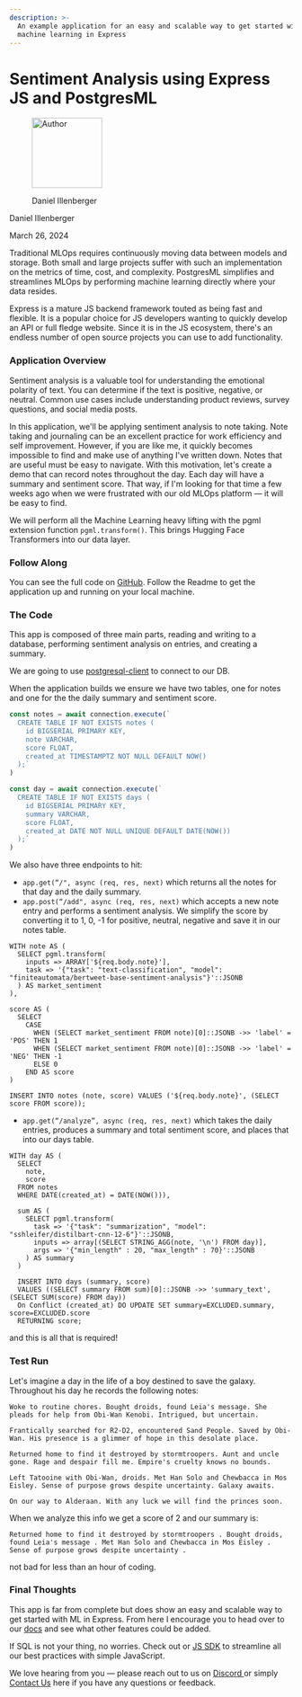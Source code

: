 ```yaml
---
description: >-
  An example application for an easy and scalable way to get started with
  machine learning in Express
---
```


# Sentiment Analysis using Express JS and PostgresML

<div align="left">

<figure><img src=".gitbook/assets/daniel.jpg" alt="Author" width="125"><figcaption><p>Daniel Illenberger</p></figcaption></figure>

</div>

Daniel Illenberger

March 26, 2024

Traditional MLOps requires continuously moving data between models and storage. Both small and large projects suffer with such an implementation on the metrics of time, cost, and complexity. PostgresML simplifies and streamlines MLOps by performing machine learning directly where your data resides.

Express is a mature JS backend framework touted as being fast and flexible. It is a popular choice for JS developers wanting to quickly develop an API or full fledge website. Since it is in the JS ecosystem, there's an endless number of open source projects you can use to add functionality.

### Application Overview

Sentiment analysis is a valuable tool for understanding the emotional polarity of text. You can determine if the text is positive, negative, or neutral. Common use cases include understanding product reviews, survey questions, and social media posts.

In this application, we'll be applying sentiment analysis to note taking. Note taking and journaling can be an excellent practice for work efficiency and self improvement. However, if you are like me, it quickly becomes impossible to find and make use of anything I've written down. Notes that are useful must be easy to navigate. With this motivation, let's create a demo that can record notes throughout the day. Each day will have a summary and sentiment score. That way, if I'm looking for that time a few weeks ago when we were frustrated with our old MLOps platform — it will be easy to find.&#x20;

We will perform all the Machine Learning heavy lifting with the pgml extension function `pgml.transform()`. This brings Hugging Face Transformers into our data layer.

### Follow Along

You can see the full code on [GitHub](https://github.com/postgresml/example-expressjs). Follow the Readme to get the application up and running on your local machine.

### The Code

This app is composed of three main parts, reading and writing to a database, performing sentiment analysis on entries, and creating a summary.

We are going to use [postgresql-client](https://www.npmjs.com/package/postgresql-client) to connect to our DB.&#x20;

When the application builds we ensure we have two tables, one for notes and one for the the daily summary and sentiment score.

```javascript
const notes = await connection.execute(`
  CREATE TABLE IF NOT EXISTS notes ( 
    id BIGSERIAL PRIMARY KEY, 
    note VARCHAR, 
    score FLOAT, 
    created_at TIMESTAMPTZ NOT NULL DEFAULT NOW()
  );`
)

const day = await connection.execute(`
  CREATE TABLE IF NOT EXISTS days ( 
    id BIGSERIAL PRIMARY KEY, 
    summary VARCHAR, 
    score FLOAT, 
    created_at DATE NOT NULL UNIQUE DEFAULT DATE(NOW())
  );`
) 
```

We also have three endpoints to hit:

* `app.get(“/", async (req, res, next)` which returns all the notes for that day and the daily summary.&#x20;
* `app.post(“/add", async (req, res, next)` which accepts a new note entry and performs a sentiment analysis. We simplify the score by converting it to 1, 0, -1 for positive, neutral, negative and save it in our notes table.

```postgresql
WITH note AS (
  SELECT pgml.transform(
    inputs => ARRAY['${req.body.note}'],
    task => '{"task": "text-classification", "model": "finiteautomata/bertweet-base-sentiment-analysis"}'::JSONB
  ) AS market_sentiment
), 

score AS (
  SELECT 
    CASE 
      WHEN (SELECT market_sentiment FROM note)[0]::JSONB ->> 'label' = 'POS' THEN 1
      WHEN (SELECT market_sentiment FROM note)[0]::JSONB ->> 'label' = 'NEG' THEN -1
      ELSE 0
    END AS score
)

INSERT INTO notes (note, score) VALUES ('${req.body.note}', (SELECT score FROM score));

```

* `app.get(“/analyze”, async (req, res, next)` which takes the daily entries, produces a summary and total sentiment score, and places that into our days table.

```postgresql
WITH day AS (
  SELECT 
    note,
    score
  FROM notes 
  WHERE DATE(created_at) = DATE(NOW())),

  sum AS (
    SELECT pgml.transform(
      task => '{"task": "summarization", "model": "sshleifer/distilbart-cnn-12-6"}'::JSONB,
      inputs => array[(SELECT STRING_AGG(note, '\n') FROM day)],
      args => '{"min_length" : 20, "max_length" : 70}'::JSONB
    ) AS summary
  )

  INSERT INTO days (summary, score) 
  VALUES ((SELECT summary FROM sum)[0]::JSONB ->> 'summary_text', (SELECT SUM(score) FROM day))
  On Conflict (created_at) DO UPDATE SET summary=EXCLUDED.summary, score=EXCLUDED.score 
  RETURNING score;
```

and this is all that is required!

### Test Run

Let's imagine a day in the life of a boy destined to save the galaxy. Throughout his day he records the following notes:

```
Woke to routine chores. Bought droids, found Leia's message. She pleads for help from Obi-Wan Kenobi. Intrigued, but uncertain.
```

```
Frantically searched for R2-D2, encountered Sand People. Saved by Obi-Wan. His presence is a glimmer of hope in this desolate place.
```

```
Returned home to find it destroyed by stormtroopers. Aunt and uncle gone. Rage and despair fill me. Empire's cruelty knows no bounds.
```

```
Left Tatooine with Obi-Wan, droids. Met Han Solo and Chewbacca in Mos Eisley. Sense of purpose grows despite uncertainty. Galaxy awaits.
```

```
On our way to Alderaan. With any luck we will find the princes soon.
```

When we analyze this info we get a score of 2 and our summary is:

```
Returned home to find it destroyed by stormtroopers . Bought droids, found Leia's message . Met Han Solo and Chewbacca in Mos Eisley . Sense of purpose grows despite uncertainty .
```

not bad for less than an hour of coding.

### Final Thoughts

This app is far from complete but does show an easy and scalable way to get started with ML in Express. From here I encourage you to head over to our [docs](https://postgresml.org/docs/) and see what other features could be added.

If SQL is not your thing, no worries. Check out or [JS SDK](https://postgresml.org/docs/open-source/korvus) to streamline all our best practices with simple JavaScript.&#x20;

We love hearing from you — please reach out to us on [Discord ](https://discord.gg/DmyJP3qJ7U)or simply [Contact Us](https://postgresml.org/contact) here if you have any questions or feedback.&#x20;

